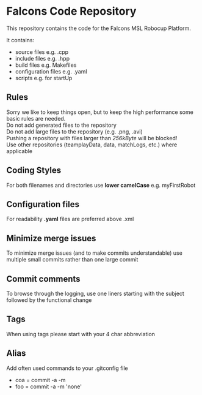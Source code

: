 # Falcons Code Repository

This repository contains the code for the Falcons MSL Robocup Platform.

It contains:

* source files e.g. .cpp
* include files e.g. .hpp
* build files e.g. Makefiles
* configuration files e.g. .yaml
* scripts e.g. for startUp

## Rules
Sorry we like to keep things open, but to keep the high performance some basic rules are needed.  
Do not add generated files to the repository  
Do not add large files to the repository (e.g. .png, .avi)  
Pushing a repository with files larger than *256kByte* will be blocked!  
Use other repositories (teamplayData, data, matchLogs, etc.) where applicable  

## Coding Styles
For both filenames and directories use **lower camelCase** e.g. myFirstRobot

## Configuration files
For readability **.yaml** files are preferred above .xml

## Minimize merge issues
To minimize merge issues (and to make commits understandable) use multiple small commits rather than one large commit

## Commit comments
To browse through the logging, use one liners starting with the subject followed by the functional change

## Tags
When using tags please start with your 4 char abbreviation

## Alias
Add often used commands to your .gitconfig file

* coa = commit -a -m
* foo = commit -a -m 'none'

